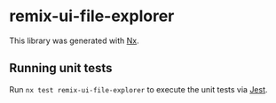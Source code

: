 # remix-ui-file-explorer

This library was generated with [Nx](https://nx.dev).

## Running unit tests

Run `nx test remix-ui-file-explorer` to execute the unit tests via [Jest](https://jestjs.io).

